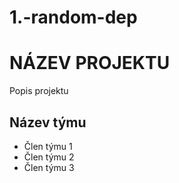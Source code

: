 # 1.-random-dep
# NÁZEV PROJEKTU

Popis projektu

## Název týmu

* Člen týmu 1
* Člen týmu 2
* Člen týmu 3
